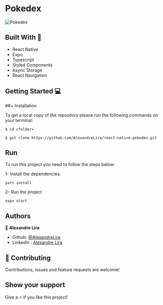 # Pokedex

![Pokedex](https://user-images.githubusercontent.com/58709086/184535080-ba47eea1-9555-4b59-8682-c0473c0561ea.png)

## Built With 🔨
- React Native
- Expo
- Typescript
- Styled Components
- Async Storage
- React Navigation

## Getting Started 💻

##+ Installation

To get a local copy of the repository please run the following commands on your terminal:

```
$ cd <folder>
```

```
$ git clone https://github.com/AlexandreLira/react-native-pokedex.git
```

## Run 
To run this project you need to follow the steps below:

1- Install the dependencies: 
```
yarn install
```
2- Run the project  
```
expo start
```

## Authors
👤 **Alexandre Lira**

- Github: [@AlexandreLira](https://github.com/AlexandreLira)
- Linkedin : [Alexandre Lira](https://www.linkedin.com/in/alexandre-lira-907234217//)


## 🤝 Contributing

Contributions, issues and feature requests are welcome!

## Show your support

Give a ⭐️ if you like this project!
